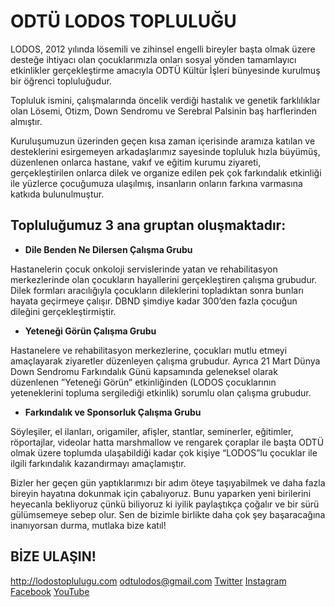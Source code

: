 # ODTÜ LODOS TOPLULUĞU
 
LODOS, 2012 yılında lösemili ve zihinsel engelli bireyler başta olmak üzere desteğe ihtiyacı olan çocuklarımızla onları sosyal yönden tamamlayıcı etkinlikler gerçekleştirme amacıyla ODTÜ Kültür İşleri bünyesinde kurulmuş bir öğrenci topluluğudur.

Topluluk ismini, çalışmalarında öncelik verdiği hastalık ve genetik farklılıklar olan Lösemi, Otizm, Down Sendromu ve Serebral Palsinin baş harflerinden almıştır.

Kuruluşumuzun üzerinden geçen kısa zaman içerisinde aramıza katılan ve desteklerini esirgemeyen arkadaşlarımız sayesinde topluluk hızla büyümüş, düzenlenen onlarca hastane, vakıf ve eğitim kurumu ziyareti, gerçekleştirilen onlarca dilek ve organize edilen pek çok farkındalık etkinliği ile yüzlerce çocuğumuza ulaşılmış, insanların onların farkına varmasına katkıda bulunulmuştur.


## Topluluğumuz 3 ana gruptan oluşmaktadır:

 - **Dile Benden Ne Dilersen Çalışma Grubu**

Hastanelerin çocuk onkoloji servislerinde yatan ve rehabilitasyon merkezlerinde olan çocukların hayallerini gerçekleştiren çalışma grubudur. Dilek formları aracılığıyla çocukların dileklerini topladıktan sonra bunları hayata geçirmeye çalışır. DBND şimdiye kadar 300’den fazla çocuğun dileğini gerçekleştirmiştir.
 - **Yeteneği Görün Çalışma Grubu**

Hastanelere ve rehabilitasyon merkezlerine, çocukları mutlu etmeyi amaçlayarak ziyaretler düzenleyen çalışma grubudur. Ayrıca 21 Mart Dünya Down Sendromu Farkındalık Günü kapsamında geleneksel olarak düzenlenen ”Yeteneği Görün” etkinliğinden (LODOS çocuklarının yeteneklerini topluma sergilediği etkinlik) sorumlu olan çalışma grubudur.
 
 - **Farkındalık ve Sponsorluk Çalışma Grubu**

 Söyleşiler, el ilanları, origamiler, afişler, stantlar, seminerler, eğitimler, röportajlar, videolar hatta marshmallow ve rengarek çoraplar ile başta ODTÜ olmak üzere toplumda ulaşabildiği kadar çok kişiye “LODOS”lu çocuklar ile ilgili farkındalık kazandırmayı amaçlamıştır.

Bizler her geçen gün yaptıklarımızı bir adım öteye taşıyabilmek ve daha fazla bireyin
hayatına dokunmak için çabalıyoruz. Bunu yaparken yeni birilerini heyecanla bekliyoruz
çünkü biliyoruz ki iyilik paylaştıkça çoğalır ve bir sürü gülümsemeye sebep olur. Sen de
bizimle birlikte daha çok şey başaracağına inanıyorsan durma, mutlaka bize katıl!

## BİZE ULAŞIN!
http://lodostoplulugu.com 
odtulodos@gmail.com
[Twitter](https://twitter.com/lodostoplulugu)
[Instagram](https://www.instagram.com/lodostoplulugu/?hl=tr)
[Facebook](https://www.facebook.com/LodosToplulugu/)
[YouTube](https://www.youtube.com/channel/UCj6Le5OhcrZuoaubSUN5N6Q)

